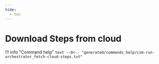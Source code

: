 ```yaml
---
hide:
  - toc
---
```

# Download Steps from cloud

!!! info "Command help"
    ```text
    --8<-- "generated/commands_help/csm-run-orchestrator_fetch-cloud-steps.txt"
    ```